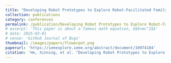 ```yaml
---
title: "Developing Robot Prototypes to Explore Robot-Facilitated Family Routines"
collection: publications
category: conferences
permalink: /publication/Developing Robot Prototypes to Explore Robot-Facilitated Family Routines
# excerpt: 'This paper is about a famous math equation, $$E=mc^2$$'
# date: 2025-03-01
# venue: 'GitHub Journal of Bugs'
thumbnail: /images/papers/flowerpot.png
paperurl: 'https://ieeexplore.ieee.org/abstract/document/10974104'
citation: 'He, Xinning, et al. "Developing Robot Prototypes to Explore Robot-Facilitated Family Routines." 2025 20th ACM/IEEE International Conference on Human-Robot Interaction (HRI). IEEE, 2025.'
---
```


